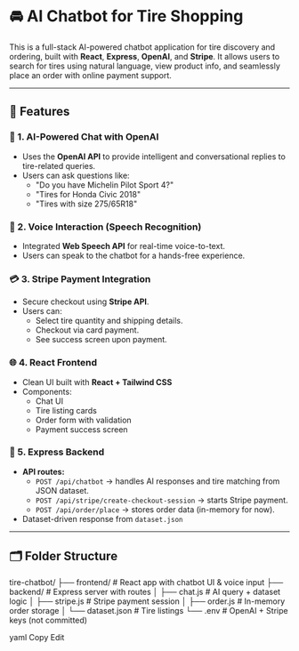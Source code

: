 # 🚘 AI Chatbot for Tire Shopping

This is a full-stack AI-powered chatbot application for tire discovery and ordering, built with **React**, **Express**, **OpenAI**, and **Stripe**. It allows users to search for tires using natural language, view product info, and seamlessly place an order with online payment support.

---

## 🧠 Features

### 💬 1. AI-Powered Chat with OpenAI
- Uses the **OpenAI API** to provide intelligent and conversational replies to tire-related queries.
- Users can ask questions like:
  - "Do you have Michelin Pilot Sport 4?"
  - "Tires for Honda Civic 2018"
  - "Tires with size 275/65R18"

### 🎤 2. Voice Interaction (Speech Recognition)
- Integrated **Web Speech API** for real-time voice-to-text.
- Users can speak to the chatbot for a hands-free experience.

### 💳 3. Stripe Payment Integration
- Secure checkout using **Stripe API**.
- Users can:
  - Select tire quantity and shipping details.
  - Checkout via card payment.
  - See success screen upon payment.

### 🌐 4. React Frontend
- Clean UI built with **React + Tailwind CSS**
- Components:
  - Chat UI
  - Tire listing cards
  - Order form with validation
  - Payment success screen

### 🔧 5. Express Backend
- **API routes:**
  - `POST /api/chatbot` → handles AI responses and tire matching from JSON dataset.
  - `POST /api/stripe/create-checkout-session` → starts Stripe payment.
  - `POST /api/order/place` → stores order data (in-memory for now).
- Dataset-driven response from `dataset.json`

---

## 🗂️ Folder Structure

tire-chatbot/
├── frontend/ # React app with chatbot UI & voice input
├── backend/ # Express server with routes
│ ├── chat.js # AI query + dataset logic
│ ├── stripe.js # Stripe payment session
│ ├── order.js # In-memory order storage
│ └── dataset.json # Tire listings
└── .env # OpenAI + Stripe keys (not committed)

yaml
Copy
Edit
